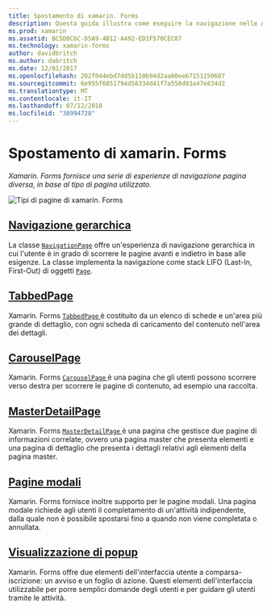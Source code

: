 ```yaml
---
title: Spostamento di xamarin. Forms
description: Questa guida illustra come eseguire la navigazione nelle App xamarin. Forms. Xamarin. Forms fornisce una serie di esperienze di navigazione pagina diversa, in base al tipo di pagina utilizzato.
ms.prod: xamarin
ms.assetid: BC5D0C6C-D5A9-4B12-A492-ED1F570CEC87
ms.technology: xamarin-forms
author: davidbritch
ms.author: dabritch
ms.date: 12/01/2017
ms.openlocfilehash: 202f044ebd7dd5b110b94d2aa60eeb7151150607
ms.sourcegitcommit: 6e955f6851794d58334d41f7a550d93a47e834d2
ms.translationtype: MT
ms.contentlocale: it-IT
ms.lasthandoff: 07/12/2018
ms.locfileid: "38994728"
---
```

# <a name="xamarinforms-navigation"></a>Spostamento di xamarin. Forms

_Xamarin. Forms fornisce una serie di esperienze di navigazione pagina diversa, in base al tipo di pagina utilizzato._

![](images/page-types.png "Tipi di pagine di xamarin. Forms")

## <a name="hierarchical-navigationhierarchicalmd"></a>[Navigazione gerarchica](hierarchical.md)

La classe [`NavigationPage`](xref:Xamarin.Forms.NavigationPage) offre un'esperienza di navigazione gerarchica in cui l'utente è in grado di scorrere le pagine avanti e indietro in base alle esigenze. La classe implementa la navigazione come stack LIFO (Last-In, First-Out) di oggetti [`Page`](xref:Xamarin.Forms.Page).

## <a name="tabbedpagetabbed-pagemd"></a>[TabbedPage](tabbed-page.md)

Xamarin. Forms [ `TabbedPage` ](xref:Xamarin.Forms.TabbedPage) è costituito da un elenco di schede e un'area più grande di dettaglio, con ogni scheda di caricamento del contenuto nell'area dei dettagli.

## <a name="carouselpagecarousel-pagemd"></a>[CarouselPage](carousel-page.md)

Xamarin. Forms [ `CarouselPage` ](xref:Xamarin.Forms.CarouselPage) è una pagina che gli utenti possono scorrere verso destra per scorrere le pagine di contenuto, ad esempio una raccolta.

## <a name="masterdetailpagemaster-detail-pagemd"></a>[MasterDetailPage](master-detail-page.md)

Xamarin. Forms [ `MasterDetailPage` ](xref:Xamarin.Forms.MasterDetailPage) è una pagina che gestisce due pagine di informazioni correlate, ovvero una pagina master che presenta elementi e una pagina di dettaglio che presenta i dettagli relativi agli elementi della pagina master.

## <a name="modal-pagesmodalmd"></a>[Pagine modali](modal.md)

Xamarin. Forms fornisce inoltre supporto per le pagine modali. Una pagina modale richiede agli utenti il completamento di un'attività indipendente, dalla quale non è possibile spostarsi fino a quando non viene completata o annullata.

## <a name="displaying-pop-upspop-upsmd"></a>[Visualizzazione di popup](pop-ups.md)

Xamarin. Forms offre due elementi dell'interfaccia utente a comparsa-iscrizione: un avviso e un foglio di azione. Questi elementi dell'interfaccia utilizzabile per porre semplici domande degli utenti e per guidare gli utenti tramite le attività.
